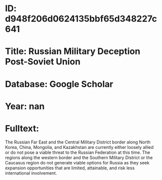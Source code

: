 # ID: d948f206d0624135bbf65d348227c641
# Title: Russian Military Deception Post-Soviet Union
# Database: Google Scholar
# Year: nan
# Fulltext:
The Russian Far East and the Central Military District border along North Korea, China, Mongolia, and Kazakhstan are currently either loosely allied or do not pose a viable threat to the Russian Federation at this time.
The regions along the western border and the Southern Military District or the Caucasus region do not generate viable options for Russia as they seek expansion opportunities that are limited, attainable, and risk less international involvement.